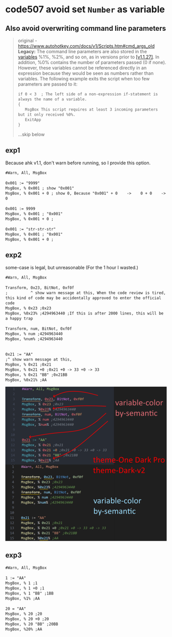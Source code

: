 # code507 avoid set `Number` as variable

## Also avoid overwriting command line parameters

> original - <https://www.autohotkey.com/docs/v1/Scripts.htm#cmd_args_old>\
> **Legacy:** The command line parameters are also stored in the [variables](https://www.autohotkey.com/docs/v1/Variables.htm) %1%, %2%, and so on, as in versions prior to [\[v1.1.27\]](https://www.autohotkey.com/docs/v1/AHKL_ChangeLog.htm#v1.1.27.00). In addition, %0% contains the number of parameters passed (0 if none). However, these variables cannot be referenced directly in an expression because they would be seen as numbers rather than variables. The following example exits the script when too few parameters are passed to it:
>
> ```ahk
> if 0 < 3  ; The left side of a non-expression if-statement is always the name of a variable.
> {
>    MsgBox This script requires at least 3 incoming parameters but it only received %0%.
>    ExitApp
> }
> ```
>
> ...skip below

## exp1

Because ahk v1.1, don't warn before running, so I provide this option.

```ahk
#Warn, All, MsgBox

0x001 := "9999"
MsgBox, % 0x001 ; show "0x001"
MsgBox, % 0x001 + 0 ; show 0, Because "0x001" + 0    ->    0 + 0    ->   0

0x001 := 9999
MsgBox, % 0x001 ; "0x001"
MsgBox, % 0x001 + 0 ;

0x001 := "str-str-str"
MsgBox, % 0x001 ; "0x001"
MsgBox, % 0x001 + 0 ;
```

## exp2

some-case is legal, but unreasonable (For the 1 hour I wasted.)

```ahk
#Warn, All, MsgBox

Transform, 0x23, BitNot, 0xf0f
;          ^ show warn message at this, When the code review is tired, this kind of code may be accidentally approved to enter the official code
MsgBox, % 0x23 ;0x23
MsgBox, %0x23% ;4294963440 ;If this is after 2000 lines, this will be a happy trap

Transform, num, BitNot, 0xf0f
MsgBox, % num ;4294963440
MsgBox, %num% ;4294963440


0x21 := "AA" 
;^ show warn message at this,
MsgBox, % 0x21 ;0x21
MsgBox, % 0x21 +0 ;0x21 +0 -> 33 +0 -> 33
MsgBox, % 0x21 "BB" ;0x21BB
MsgBox, %0x21% ;AA
```

![code507](./img/code507.png)

## exp3

```ahk
#Warn, All, MsgBox

1 := "AA"
MsgBox, % 1 ;1
MsgBox, % 1 +0 ;1
MsgBox, % 1 "BB" ;1BB
MsgBox, %1% ;AA

20 = "AA"
MsgBox, % 20 ;20
MsgBox, % 20 +0 ;20
MsgBox, % 20 "BB" ;20BB
MsgBox, %20% ;AA
```
